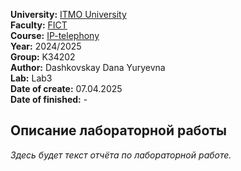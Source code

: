 **University:** [ITMO University](https://itmo.ru/ru/)  
**Faculty:** [FICT](https://fict.itmo.ru)  
**Course:** [IP-telephony](https://github.com/itmo-ict-faculty/ip-telephony)  
**Year:** 2024/2025  
**Group:** K34202  
**Author:** Dashkovskay Dana Yuryevna  
**Lab:** Lab3  
**Date of create:** 07.04.2025  
**Date of finished:** -

## Описание лабораторной работы

_Здесь будет текст отчёта по лабораторной работе._
